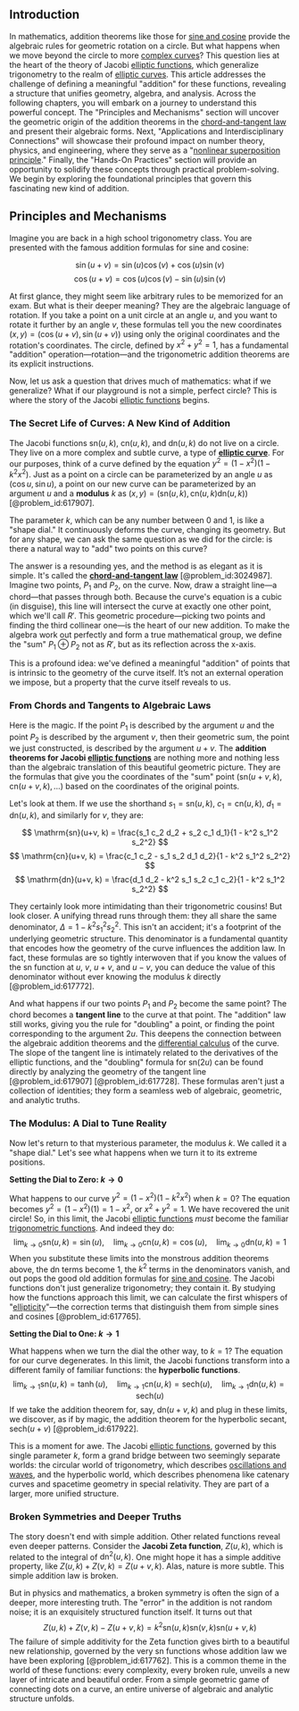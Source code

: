 ## Introduction
In mathematics, addition theorems like those for [sine and cosine](@article_id:174871) provide the algebraic rules for geometric rotation on a circle. But what happens when we move beyond the circle to more [complex curves](@article_id:171154)? This question lies at the heart of the theory of Jacobi [elliptic functions](@article_id:170526), which generalize trigonometry to the realm of [elliptic curves](@article_id:151915). This article addresses the challenge of defining a meaningful "addition" for these functions, revealing a structure that unifies geometry, algebra, and analysis. Across the following chapters, you will embark on a journey to understand this powerful concept. The "Principles and Mechanisms" section will uncover the geometric origin of the addition theorems in the [chord-and-tangent law](@article_id:190896) and present their algebraic forms. Next, "Applications and Interdisciplinary Connections" will showcase their profound impact on number theory, physics, and engineering, where they serve as a "[nonlinear superposition principle](@article_id:200806)." Finally, the "Hands-On Practices" section will provide an opportunity to solidify these concepts through practical problem-solving. We begin by exploring the foundational principles that govern this fascinating new kind of addition.

## Principles and Mechanisms

Imagine you are back in a high school trigonometry class. You are presented with the famous addition formulas for sine and cosine:

$$ \sin(u+v) = \sin(u)\cos(v) + \cos(u)\sin(v) $$
$$ \cos(u+v) = \cos(u)\cos(v) - \sin(u)\sin(v) $$

At first glance, they might seem like arbitrary rules to be memorized for an exam. But what is their deeper meaning? They are the algebraic language of rotation. If you take a point on a unit circle at an angle $u$, and you want to rotate it further by an angle $v$, these formulas tell you the new coordinates $(x,y) = (\cos(u+v), \sin(u+v))$ using only the original coordinates and the rotation's coordinates. The circle, defined by $x^2 + y^2 = 1$, has a fundamental "addition" operation—rotation—and the trigonometric addition theorems are its explicit instructions.

Now, let us ask a question that drives much of mathematics: what if we generalize? What if our playground is not a simple, perfect circle? This is where the story of the Jacobi [elliptic functions](@article_id:170526) begins.

### The Secret Life of Curves: A New Kind of Addition

The Jacobi functions $\mathrm{sn}(u,k)$, $\mathrm{cn}(u,k)$, and $\mathrm{dn}(u,k)$ do not live on a circle. They live on a more complex and subtle curve, a type of **[elliptic curve](@article_id:162766)**. For our purposes, think of a curve defined by the equation $y^2 = (1-x^2)(1-k^2x^2)$. Just as a point on a circle can be parameterized by an angle $u$ as $(\cos u, \sin u)$, a point on our new curve can be parameterized by an argument $u$ and a **modulus** $k$ as $(x,y) = (\mathrm{sn}(u,k), \mathrm{cn}(u,k)\mathrm{dn}(u,k))$ [@problem_id:617907].

The parameter $k$, which can be any number between 0 and 1, is like a "shape dial." It continuously deforms the curve, changing its geometry. But for any shape, we can ask the same question as we did for the circle: is there a natural way to "add" two points on this curve?

The answer is a resounding yes, and the method is as elegant as it is simple. It's called the **[chord-and-tangent law](@article_id:190896)** [@problem_id:3024987]. Imagine two points, $P_1$ and $P_2$, on the curve. Now, draw a straight line—a chord—that passes through both. Because the curve's equation is a cubic (in disguise), this line will intersect the curve at exactly one other point, which we'll call $R'$. This geometric procedure—picking two points and finding the third collinear one—is the heart of our new addition. To make the algebra work out perfectly and form a true mathematical group, we define the "sum" $P_1 \oplus P_2$ not as $R'$, but as its reflection across the x-axis.

This is a profound idea: we've defined a meaningful "addition" of points that is intrinsic to the geometry of the curve itself. It’s not an external operation we impose, but a property that the curve itself reveals to us.

### From Chords and Tangents to Algebraic Laws

Here is the magic. If the point $P_1$ is described by the argument $u$ and the point $P_2$ is described by the argument $v$, then their geometric sum, the point we just constructed, is described by the argument $u+v$. The **addition theorems for Jacobi [elliptic functions](@article_id:170526)** are nothing more and nothing less than the algebraic translation of this beautiful geometric picture. They are the formulas that give you the coordinates of the "sum" point $(\mathrm{sn}(u+v, k), \mathrm{cn}(u+v, k), \dots)$ based on the coordinates of the original points.

Let's look at them. If we use the shorthand $s_1 = \mathrm{sn}(u,k)$, $c_1 = \mathrm{cn}(u,k)$, $d_1 = \mathrm{dn}(u,k)$, and similarly for $v$, they are:

$$ \mathrm{sn}(u+v, k) = \frac{s_1 c_2 d_2 + s_2 c_1 d_1}{1 - k^2 s_1^2 s_2^2} $$
$$ \mathrm{cn}(u+v, k) = \frac{c_1 c_2 - s_1 s_2 d_1 d_2}{1 - k^2 s_1^2 s_2^2} $$
$$ \mathrm{dn}(u+v, k) = \frac{d_1 d_2 - k^2 s_1 s_2 c_1 c_2}{1 - k^2 s_1^2 s_2^2} $$

They certainly look more intimidating than their trigonometric cousins! But look closer. A unifying thread runs through them: they all share the same denominator, $\Delta = 1 - k^2 s_1^2 s_2^2$. This isn't an accident; it's a footprint of the underlying geometric structure. This denominator is a fundamental quantity that encodes how the geometry of the curve influences the addition law. In fact, these formulas are so tightly interwoven that if you know the values of the $\mathrm{sn}$ function at $u$, $v$, $u+v$, and $u-v$, you can deduce the value of this denominator without ever knowing the modulus $k$ directly [@problem_id:617772].

And what happens if our two points $P_1$ and $P_2$ become the same point? The chord becomes a **tangent line** to the curve at that point. The "addition" law still works, giving you the rule for "doubling" a point, or finding the point corresponding to the argument $2u$. This deepens the connection between the algebraic addition theorems and the [differential calculus](@article_id:174530) of the curve. The slope of the tangent line is intimately related to the derivatives of the elliptic functions, and the "doubling" formula for $\mathrm{sn}(2u)$ can be found directly by analyzing the geometry of the tangent line [@problem_id:617907] [@problem_id:617728]. These formulas aren't just a collection of identities; they form a seamless web of algebraic, geometric, and analytic truths.

### The Modulus: A Dial to Tune Reality

Now let's return to that mysterious parameter, the modulus $k$. We called it a "shape dial." Let's see what happens when we turn it to its extreme positions.

**Setting the Dial to Zero: $k \to 0$**

What happens to our curve $y^2 = (1-x^2)(1-k^2x^2)$ when $k=0$? The equation becomes $y^2 = (1-x^2)(1) = 1-x^2$, or $x^2+y^2=1$. We have recovered the unit circle! So, in this limit, the Jacobi [elliptic functions](@article_id:170526) *must* become the familiar [trigonometric functions](@article_id:178424). And indeed they do:
$$ \lim_{k \to 0} \mathrm{sn}(u, k) = \sin(u), \quad \lim_{k \to 0} \mathrm{cn}(u, k) = \cos(u), \quad \lim_{k \to 0} \mathrm{dn}(u, k) = 1 $$
When you substitute these limits into the monstrous addition theorems above, the $\mathrm{dn}$ terms become 1, the $k^2$ terms in the denominators vanish, and out pops the good old addition formulas for [sine and cosine](@article_id:174871). The Jacobi functions don't just generalize trigonometry; they contain it. By studying how the functions approach this limit, we can calculate the first whispers of "[ellipticity](@article_id:199478)"—the correction terms that distinguish them from simple sines and cosines [@problem_id:617765].

**Setting the Dial to One: $k \to 1$**

What happens when we turn the dial the other way, to $k=1$? The equation for our curve degenerates. In this limit, the Jacobi functions transform into a different family of familiar functions: the **hyperbolic functions**.
$$ \lim_{k \to 1} \mathrm{sn}(u, k) = \tanh(u), \quad \lim_{k \to 1} \mathrm{cn}(u, k) = \mathrm{sech}(u), \quad \lim_{k \to 1} \mathrm{dn}(u, k) = \mathrm{sech}(u) $$
If we take the addition theorem for, say, $\mathrm{dn}(u+v,k)$ and plug in these limits, we discover, as if by magic, the addition theorem for the hyperbolic secant, $\mathrm{sech}(u+v)$ [@problem_id:617922].

This is a moment for awe. The Jacobi [elliptic functions](@article_id:170526), governed by this single parameter $k$, form a grand bridge between two seemingly separate worlds: the circular world of trigonometry, which describes [oscillations and waves](@article_id:199096), and the hyperbolic world, which describes phenomena like catenary curves and spacetime geometry in special relativity. They are part of a larger, more unified structure.

### Broken Symmetries and Deeper Truths

The story doesn't end with simple addition. Other related functions reveal even deeper patterns. Consider the **Jacobi Zeta function**, $Z(u,k)$, which is related to the integral of $\mathrm{dn}^2(u,k)$. One might hope it has a simple additive property, like $Z(u,k) + Z(v,k) = Z(u+v,k)$. Alas, nature is more subtle. This simple addition law is broken.

But in physics and mathematics, a broken symmetry is often the sign of a deeper, more interesting truth. The "error" in the addition is not random noise; it is an exquisitely structured function itself. It turns out that
$$ Z(u, k) + Z(v, k) - Z(u+v, k) = k^2 \mathrm{sn}(u,k)\mathrm{sn}(v,k)\mathrm{sn}(u+v,k) $$
The failure of simple additivity for the Zeta function gives birth to a beautiful new relationship, governed by the very $\mathrm{sn}$ functions whose addition law we have been exploring [@problem_id:617762]. This is a common theme in the world of these functions: every complexity, every broken rule, unveils a new layer of intricate and beautiful order. From a simple geometric game of connecting dots on a curve, an entire universe of algebraic and analytic structure unfolds.